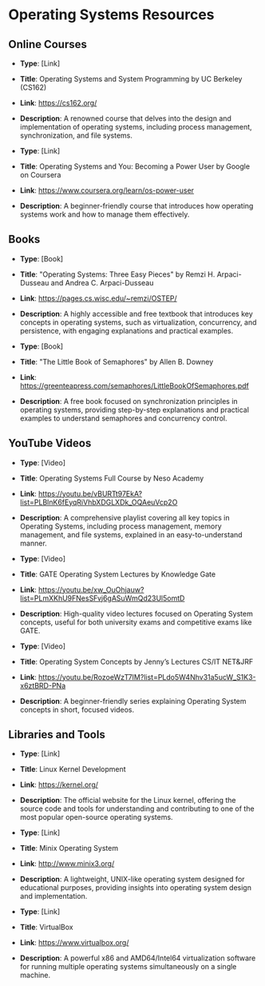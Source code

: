 # Operating Systems Resources

## Online Courses

- **Type**: [Link]
- **Title**: Operating Systems and System Programming by UC Berkeley (CS162)
- **Link**: https://cs162.org/
- **Description**: A renowned course that delves into the design and implementation of operating systems, including process management, synchronization, and file systems.

- **Type**: [Link]
- **Title**: Operating Systems and You: Becoming a Power User by Google on Coursera
- **Link**: https://www.coursera.org/learn/os-power-user
- **Description**: A beginner-friendly course that introduces how operating systems work and how to manage them effectively.

## Books

- **Type**: [Book]
- **Title**: "Operating Systems: Three Easy Pieces" by Remzi H. Arpaci-Dusseau and Andrea C. Arpaci-Dusseau
- **Link**: https://pages.cs.wisc.edu/~remzi/OSTEP/
- **Description**: A highly accessible and free textbook that introduces key concepts in operating systems, such as virtualization, concurrency, and persistence, with engaging explanations and practical examples.

- **Type**: [Book]
- **Title**: "The Little Book of Semaphores" by Allen B. Downey
- **Link**: https://greenteapress.com/semaphores/LittleBookOfSemaphores.pdf
- **Description**: A free book focused on synchronization principles in operating systems, providing step-by-step explanations and practical examples to understand semaphores and concurrency control.


## YouTube Videos

- **Type**: [Video]
- **Title**: Operating Systems Full Course by Neso Academy
- **Link**: https://youtu.be/vBURTt97EkA?list=PLBlnK6fEyqRiVhbXDGLXDk_OQAeuVcp2O
- **Description**: A comprehensive playlist covering all key topics in Operating Systems, including process management, memory management, and file systems, explained in an easy-to-understand manner.

- **Type**: [Video]
- **Title**: GATE Operating System Lectures by Knowledge Gate
- **Link**: https://youtu.be/xw_OuOhjauw?list=PLmXKhU9FNesSFvj6gASuWmQd23Ul5omtD
- **Description**: High-quality video lectures focused on Operating System concepts, useful for both university exams and competitive exams like GATE.

- **Type**: [Video]
- **Title**: Operating System Concepts by Jenny’s Lectures CS/IT NET&JRF
- **Link**: https://youtu.be/RozoeWzT7IM?list=PLdo5W4Nhv31a5ucW_S1K3-x6ztBRD-PNa
- **Description**: A beginner-friendly series explaining Operating System concepts in short, focused videos.

## Libraries and Tools

- **Type**: [Link]
- **Title**: Linux Kernel Development
- **Link**: https://kernel.org/
- **Description**: The official website for the Linux kernel, offering the source code and tools for understanding and contributing to one of the most popular open-source operating systems.

- **Type**: [Link]
- **Title**: Minix Operating System
- **Link**: http://www.minix3.org/
- **Description**: A lightweight, UNIX-like operating system designed for educational purposes, providing insights into operating system design and implementation.

- **Type**: [Link]
- **Title**: VirtualBox
- **Link**: https://www.virtualbox.org/
- **Description**: A powerful x86 and AMD64/Intel64 virtualization software for running multiple operating systems simultaneously on a single machine.


